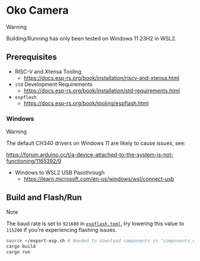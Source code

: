 # Oko Camera

> [!WARNING]
> Building/Running has only been tested on Windows 11 23H2 in WSL2.

## Prerequisites

- RISC-V and Xtensa Tooling
  - <https://docs.esp-rs.org/book/installation/riscv-and-xtensa.html>
- `std` Development Requirements
  - <https://docs.esp-rs.org/book/installation/std-requirements.html>
- `espflash`
  - <https://docs.esp-rs.org/book/tooling/espflash.html>

### Windows

> [!WARNING]
> The default CH340 drivers on Windows 11 are likely to cause issues, see:
>
> <https://forum.arduino.cc/t/a-device-attached-to-the-system-is-not-functioning/1165392/9>

- Windows to WSL2 USB Passthrough
  - <https://learn.microsoft.com/en-us/windows/wsl/connect-usb>

## Build and Flash/Run

> [!NOTE]
> The baud rate is set to `921600` in [`espflash.toml`](./espflash.toml), try
> lowering this value to `115200` if you're experiencing flashing issues.

```bash
source ~/export-esp.sh # Needed to download components in "components_esp32.lock"
cargo build
cargo run
```
